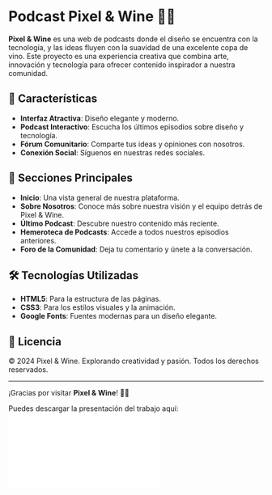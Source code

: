 # Podcast Pixel & Wine 🍷✨
**Pixel & Wine** es una web de podcasts donde el diseño se encuentra con la tecnología, y las ideas fluyen con la suavidad de una excelente copa de vino. Este proyecto es una experiencia creativa que combina arte, innovación y tecnología para ofrecer contenido inspirador a nuestra comunidad.

## 🚀 Características

- **Interfaz Atractiva**: Diseño elegante y moderno.
- **Podcast Interactivo**: Escucha los últimos episodios sobre diseño y tecnología.
- **Fórum Comunitario**: Comparte tus ideas y opiniones con nosotros.
- **Conexión Social**: Síguenos en nuestras redes sociales.

## 📄 Secciones Principales

- **Inicio**: Una vista general de nuestra plataforma.
- **Sobre Nosotros**: Conoce más sobre nuestra visión y el equipo detrás de Pixel & Wine.
- **Último Podcast**: Descubre nuestro contenido más reciente.
- **Hemeroteca de Podcasts**: Accede a todos nuestros episodios anteriores.
- **Foro de la Comunidad**: Deja tu comentario y únete a la conversación.

## 🛠️ Tecnologías Utilizadas

- **HTML5**: Para la estructura de las páginas.
- **CSS3**: Para los estilos visuales y la animación.
- **Google Fonts**: Fuentes modernas para un diseño elegante.

## 📄 Licencia

© 2024 Pixel & Wine. Explorando creatividad y pasión. Todos los derechos reservados.

---

¡Gracias por visitar **Pixel & Wine**! 🍷✨

Puedes descargar la presentación del trabajo aquí:
![Presentacion](Pixel&Wine_Presentacion.pdf)

